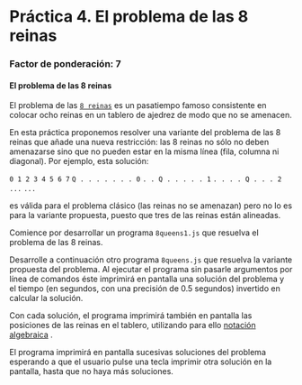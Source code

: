 # Práctica 4. El problema de las 8 reinas
### Factor de ponderación: 7

#### El problema de las 8 reinas

El problema de las [`8 reinas`](https://en.wikipedia.org/wiki/Eight_queens_puzzle) es un pasatiempo famoso consistente en colocar ocho reinas
en un tablero de ajedrez de modo que no se amenacen.

En esta práctica proponemos resolver una variante del problema de las 8 reinas que añade una
nueva restricción: las 8 reinas no sólo no deben amenazarse sino que no pueden estar en la
misma línea (fila, columna ni diagonal).
Por ejemplo, esta solución:

`0 1 2 3 4 5 6 7`
`Q . . . . . . . 0`
`. . Q . . . . . 1`
`. . . . Q . . . 2`
`...`
`...`

es válida para el problema clásico (las reinas no se amenazan) pero no lo es para la variante propuesta, puesto que tres
de las reinas están alineadas.

Comience por desarrollar un programa `8queens1.js` que resuelva el problema de las 8 reinas.

Desarrolle a continuación otro programa `8queens.js` que resuelva la variante propuesta del problema.
Al ejecutar el programa sin pasarle argumentos por línea de comandos
éste imprimirá en pantalla una solución del problema y el tiempo (en segundos, con una precisión de 0.5 segundos) invertido en calcular la solución.

Con cada solución, el programa imprimirá también en pantalla las posiciones de las reinas en el tablero,
utilizando para ello [notación algebraica](https://en.wikipedia.org/wiki/Algebraic_notation_(chess)) .

El programa imprimirá en pantalla sucesivas soluciones del problema esperando a que el usuario pulse una tecla
imprimir otra solución en la pantalla, hasta que no haya más soluciones.
